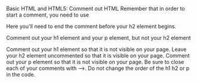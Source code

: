 Basic HTML and HTML5: Comment out HTML
Remember that in order to start a comment, you need to use <!-- and to end a comment, you need to use -->

Here you'll need to end the comment before your h2 element begins.


Comment out your h1 element and your p element, but not your h2 element

Comment out your h1 element so that it is not visible on your page.
Leave your h2 element uncommented so that it is visible on your page.
Comment out your p element so that it is not visible on your page.
Be sure to close each of your comments with -->.
Do not change the order of the h1 h2 or p in the code.
